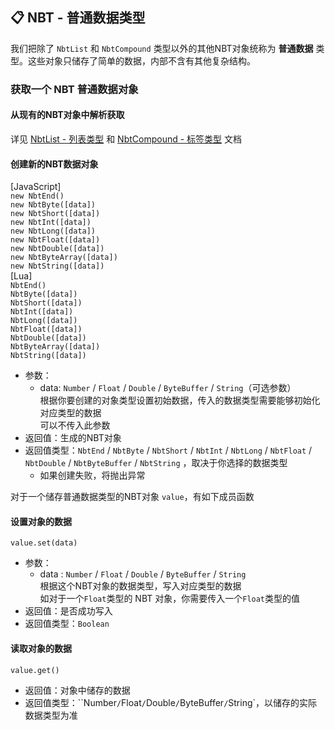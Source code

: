 ## 📋 NBT - 普通数据类型

我们把除了 `NbtList` 和 `NbtCompound` 类型以外的其他NBT对象统称为 **普通数据** 类型。这些对象只储存了简单的数据，内部不含有其他复杂结构。

### 获取一个 NBT 普通数据对象

#### 从现有的NBT对象中解析获取

详见 [NbtList - 列表类型](NBTList) 和 [NbtCompound - 标签类型](NBTCompound) 文档

#### 创建新的NBT数据对象

[JavaScript]  
`new NbtEnd()`  
`new NbtByte([data])`  
`new NbtShort([data])`  
`new NbtInt([data])`  
`new NbtLong([data])`  
`new NbtFloat([data])`  
`new NbtDouble([data])`   
`new NbtByteArray([data])`  
`new NbtString([data])`  
[Lua]  
`NbtEnd()`  
`NbtByte([data])`  
`NbtShort([data])`  
`NbtInt([data])`  
`NbtLong([data])`  
`NbtFloat([data])`  
`NbtDouble([data])`   
`NbtByteArray([data])`  
`NbtString([data])`

- 参数：
  - data: `Number` / `Float` / `Double` / `ByteBuffer` / `String`（可选参数）  
    根据你要创建的对象类型设置初始数据，传入的数据类型需要能够初始化对应类型的数据  
    可以不传入此参数
- 返回值：生成的NBT对象
- 返回值类型：`NbtEnd` / `NbtByte` / `NbtShort` / `NbtInt` / `NbtLong` / `NbtFloat` / `NbtDouble` / `NbtByteBuffer` / `NbtString` ，取决于你选择的数据类型
  - 如果创建失败，将抛出异常

对于一个储存普通数据类型的NBT对象 `value`，有如下成员函数

#### 设置对象的数据

`value.set(data)`

- 参数：
  - data : `Number` / `Float` / `Double` / `ByteBuffer` / `String`  
    根据这个NBT对象的数据类型，写入对应类型的数据  
    如对于一个`Float`类型的 NBT 对象，你需要传入一个`Float`类型的值
- 返回值：是否成功写入
- 返回值类型：`Boolean`

#### 读取对象的数据

`value.get()`

- 返回值：对象中储存的数据
- 返回值类型：``Number` / `Float` / `Double` / `ByteBuffer` / `String`，以储存的实际数据类型为准
